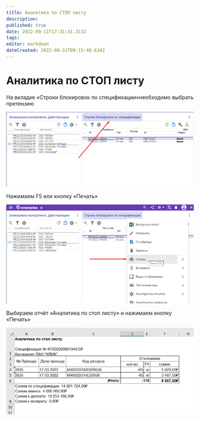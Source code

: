 ```yaml
---
title: Аналитика по СТОП листу
description: 
published: true
date: 2022-09-11T17:31:41.313Z
tags: 
editor: markdown
dateCreated: 2022-08-31T09:15:40.634Z
---
```


# Аналитика по СТОП листу

На вкладке «Строки блокировок по спецификации»необходимо выбрать претензию

![](<../../../assets/1 (65)1.png>)

Нажимаем F5 или кнопку «Печать»

![](<../../../assets/2 (42)1.png>)

Выбираем отчёт «Аналитика по стоп листу» и нажимаем кнопку «Печать»

![](<../../../assets/image (546).png>)

